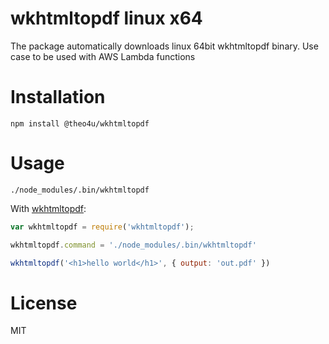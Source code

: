 # wkhtmltopdf linux x64
The package automatically downloads linux 64bit wkhtmltopdf binary. Use case to be used with AWS Lambda functions 

# Installation
```shell
npm install @theo4u/wkhtmltopdf
```

# Usage
```shell
./node_modules/.bin/wkhtmltopdf
```
With [wkhtmltopdf](https://www.npmjs.com/package/wkhtmltopdf):
```js
var wkhtmltopdf = require('wkhtmltopdf');

wkhtmltopdf.command = './node_modules/.bin/wkhtmltopdf'

wkhtmltopdf('<h1>hello world</h1>', { output: 'out.pdf' })
```

# License
MIT
